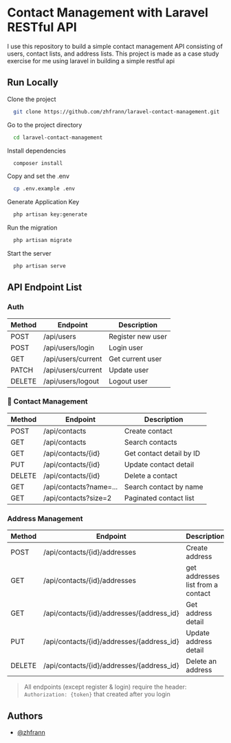 # Contact Management with Laravel RESTful API

I use this repository to build a simple contact management API consisting of users, contact lists, and address lists. This project is made as a case study exercise for me using laravel in building a simple restful api

## Run Locally

Clone the project

```bash
  git clone https://github.com/zhfrann/laravel-contact-management.git
```

Go to the project directory

```bash
  cd laravel-contact-management
```

Install dependencies

```bash
  composer install
```

Copy and set the .env

```bash
  cp .env.example .env
```

Generate Application Key

```bash
  php artisan key:generate
```

Run the migration

```bash
  php artisan migrate
```

Start the server

```bash
  php artisan serve
```

## API Endpoint List

### Auth

| Method | Endpoint           | Description       |
| ------ | ------------------ | ----------------- |
| POST   | /api/users         | Register new user |
| POST   | /api/users/login   | Login user        |
| GET    | /api/users/current | Get current user  |
| PATCH  | /api/users/current | Update user       |
| DELETE | /api/users/logout  | Logout user       |

### 👤 Contact Management

| Method | Endpoint               | Description              |
| ------ | ---------------------- | ------------------------ |
| POST   | /api/contacts          | Create contact           |
| GET    | /api/contacts          | Search contacts          |
| GET    | /api/contacts/{id}     | Get contact detail by ID |
| PUT    | /api/contacts/{id}     | Update contact detail    |
| DELETE | /api/contacts/{id}     | Delete a contact         |
| GET    | /api/contacts?name=... | Search contact by name   |
| GET    | /api/contacts?size=2   | Paginated contact list   |

### Address Management

| Method | Endpoint                                  | Description                       |
| ------ | ----------------------------------------- | --------------------------------- |
| POST   | /api/contacts/{id}/addresses              | Create address                    |
| GET    | /api/contacts/{id}/addresses              | get addresses list from a contact |
| GET    | /api/contacts/{id}/addresses/{address_id} | Get address detail                |
| PUT    | /api/contacts/{id}/addresses/{address_id} | Update address detail             |
| DELETE | /api/contacts/{id}/addresses/{address_id} | Delete an address                 |

> All endpoints (except register & login) require the header:
> `Authorization: {token}` that created after you login

## Authors

-   [@zhfrann](https://www.github.com/zhfrann)
